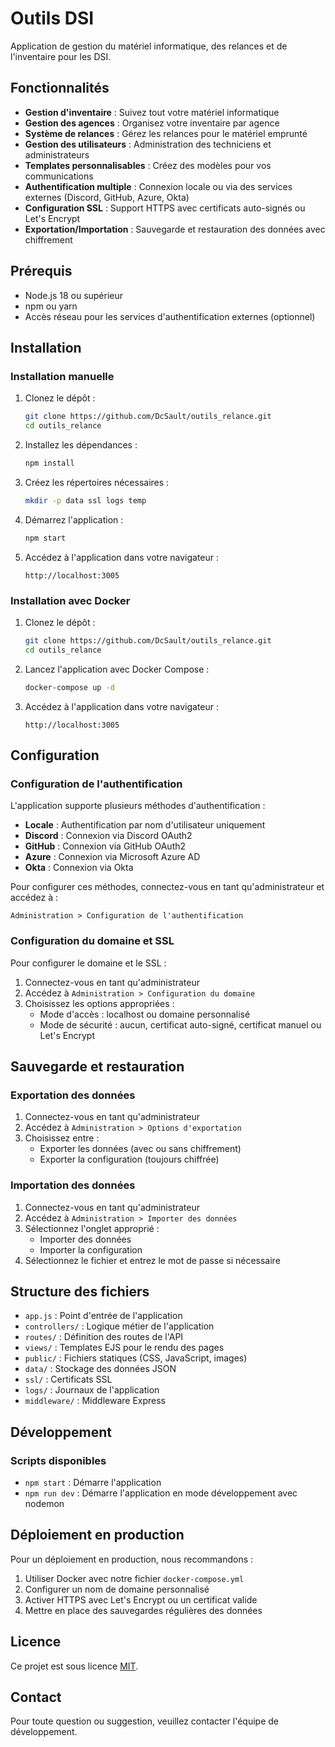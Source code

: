 # Outils DSI

Application de gestion du matériel informatique, des relances et de l'inventaire pour les DSI.

## Fonctionnalités

- **Gestion d'inventaire** : Suivez tout votre matériel informatique
- **Gestion des agences** : Organisez votre inventaire par agence
- **Système de relances** : Gérez les relances pour le matériel emprunté
- **Gestion des utilisateurs** : Administration des techniciens et administrateurs
- **Templates personnalisables** : Créez des modèles pour vos communications
- **Authentification multiple** : Connexion locale ou via des services externes (Discord, GitHub, Azure, Okta)
- **Configuration SSL** : Support HTTPS avec certificats auto-signés ou Let's Encrypt
- **Exportation/Importation** : Sauvegarde et restauration des données avec chiffrement

## Prérequis

- Node.js 18 ou supérieur
- npm ou yarn
- Accès réseau pour les services d'authentification externes (optionnel)

## Installation

### Installation manuelle

1. Clonez le dépôt :
   ```bash
   git clone https://github.com/DcSault/outils_relance.git
   cd outils_relance
   ```

2. Installez les dépendances :
   ```bash
   npm install
   ```

3. Créez les répertoires nécessaires :
   ```bash
   mkdir -p data ssl logs temp
   ```

4. Démarrez l'application :
   ```bash
   npm start
   ```

5. Accédez à l'application dans votre navigateur :
   ```
   http://localhost:3005
   ```

### Installation avec Docker

1. Clonez le dépôt :
   ```bash
   git clone https://github.com/DcSault/outils_relance.git
   cd outils_relance
   ```

2. Lancez l'application avec Docker Compose :
   ```bash
   docker-compose up -d
   ```

3. Accédez à l'application dans votre navigateur :
   ```
   http://localhost:3005
   ```

## Configuration

### Configuration de l'authentification

L'application supporte plusieurs méthodes d'authentification :

- **Locale** : Authentification par nom d'utilisateur uniquement
- **Discord** : Connexion via Discord OAuth2
- **GitHub** : Connexion via GitHub OAuth2
- **Azure** : Connexion via Microsoft Azure AD
- **Okta** : Connexion via Okta

Pour configurer ces méthodes, connectez-vous en tant qu'administrateur et accédez à :
```
Administration > Configuration de l'authentification
```

### Configuration du domaine et SSL

Pour configurer le domaine et le SSL :

1. Connectez-vous en tant qu'administrateur
2. Accédez à `Administration > Configuration du domaine`
3. Choisissez les options appropriées :
   - Mode d'accès : localhost ou domaine personnalisé
   - Mode de sécurité : aucun, certificat auto-signé, certificat manuel ou Let's Encrypt

## Sauvegarde et restauration

### Exportation des données

1. Connectez-vous en tant qu'administrateur
2. Accédez à `Administration > Options d'exportation`
3. Choisissez entre :
   - Exporter les données (avec ou sans chiffrement)
   - Exporter la configuration (toujours chiffrée)

### Importation des données

1. Connectez-vous en tant qu'administrateur
2. Accédez à `Administration > Importer des données`
3. Sélectionnez l'onglet approprié :
   - Importer des données
   - Importer la configuration
4. Sélectionnez le fichier et entrez le mot de passe si nécessaire

## Structure des fichiers

- `app.js` : Point d'entrée de l'application
- `controllers/` : Logique métier de l'application
- `routes/` : Définition des routes de l'API
- `views/` : Templates EJS pour le rendu des pages
- `public/` : Fichiers statiques (CSS, JavaScript, images)
- `data/` : Stockage des données JSON
- `ssl/` : Certificats SSL
- `logs/` : Journaux de l'application
- `middleware/` : Middleware Express

## Développement

### Scripts disponibles

- `npm start` : Démarre l'application
- `npm run dev` : Démarre l'application en mode développement avec nodemon

## Déploiement en production

Pour un déploiement en production, nous recommandons :

1. Utiliser Docker avec notre fichier `docker-compose.yml`
2. Configurer un nom de domaine personnalisé
3. Activer HTTPS avec Let's Encrypt ou un certificat valide
4. Mettre en place des sauvegardes régulières des données

## Licence

Ce projet est sous licence [MIT](LICENSE).

## Contact

Pour toute question ou suggestion, veuillez contacter l'équipe de développement. 